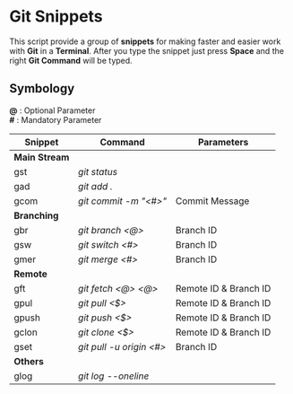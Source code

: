 # Git Snippets

This script provide a group of **snippets** for making faster and easier work with **Git** in a **Terminal**. After you type the snippet just press **Space** and the right **Git Command** will be typed.

## Symbology
**@** : Optional Parameter <br>
**#** : Mandatory Parameter

| Snippet   | Command                   | Parameters            |
| --------- | ------------------------- | --------------------- |
| **Main Stream**                       |                       |
| gst       | *git status*              |                       |
| gad       | *git add .*               |                       |
| gcom      | *git commit -m "<#>"*     | Commit Message        |
|**Branching**                          |                       |
|gbr        |*git branch <@>*           | Branch ID             |
|gsw        |*git switch <#>*           | Branch ID             |
|gmer       |*git merge <#>*            | Branch ID             |
|**Remote**                             |                       |
|gft        |*git fetch <@> <@>*        | Remote ID & Branch ID |
|gpul       |*git pull <$>*             | Remote ID & Branch ID |
|gpush      |*git push <$>*             | Remote ID & Branch ID |
|gclon      |*git clone <$>*            | Remote ID & Branch ID |
|gset       |*git pull -u origin <#>*   | Branch ID             |
|**Others**                             |                       |
|glog       |*git log --oneline*        |                       |